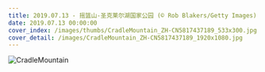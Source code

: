 ```yaml
---
title: 2019.07.13 - 摇篮山-圣克莱尔湖国家公园 (© Rob Blakers/Getty Images)
date: 2019.07.13 00:00:00
cover_index: /images/thumbs/CradleMountain_ZH-CN5817437189_533x300.jpg
cover_detail: /images/CradleMountain_ZH-CN5817437189_1920x1080.jpg
---
```


![CradleMountain](/images/CradleMountain_ZH-CN5817437189_1920x1080.jpg)
